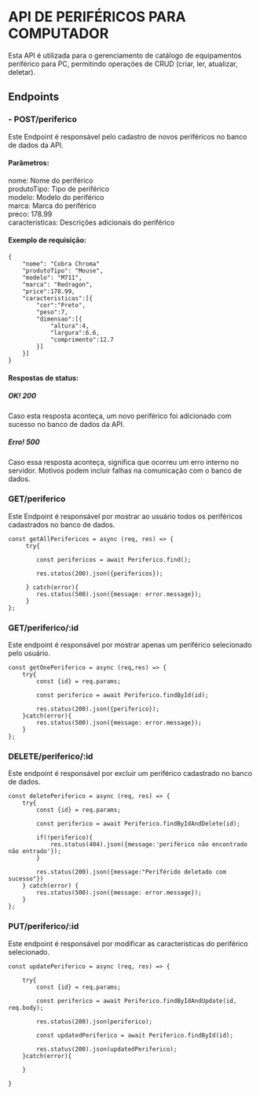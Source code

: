 # API DE PERIFÉRICOS PARA COMPUTADOR
Esta API é utilizada para o gerenciamento de catálogo de equipamentos periférico para PC, permitindo operações de CRUD (criar, ler, atualizar, deletar).

## Endpoints
### - POST/periferico
Este Endpoint é responsável pelo cadastro de novos periféricos no banco de dados da API.
#### Parâmetros:

nome: Nome do periférico <br>
produtoTipo: Tipo de periférico <br>
modelo: Modelo do periférico<br>
marca:   Marca do periférico <br>
preco: 178.99 <br>
caracteristicas: Descrições adicionais do periférico <br>	

#### Exemplo de requisição:
```
{
	"nome": "Cobra Chroma"
	"produtoTipo": "Mouse",
	"modelo": "M711",
	"marca": "Redragon",
	"price":178.99,
	"caracteristicas":[{
		"cor":"Preto",
		"peso":7,
		"dimensao":[{
			"altura":4,
			"largura":6.6,
			"comprimento":12.7
		}]
	}]
}

````
#### Respostas de status:
##### OK! 200
Caso esta resposta aconteça, um novo periférico foi adicionado com sucesso no banco de dados da API.

##### Erro! 500
Caso essa resposta aconteça, significa que ocorreu um erro interno no servidor. Motivos podem incluir falhas na comunicação com o banco de dados.


### GET/periferico
Este Endpoint é responsável por mostrar ao usuário todos os periféricos cadastrados no banco de dados.
````
const getAllPerifericos = async (req, res) => {
     try{

        const perifericos = await Periferico.find();

        res.status(200).json({perifericos});

     } catch(error){
        res.status(500).json({message: error.message});
     }
};

````
### GET/periferico/:id
Este endpoint é responsável por mostrar apenas um periférico selecionado pelo usuário.

````
const getOnePeriferico = async (req,res) => {
    try{
        const {id} = req.params;

        const periferico = await Periferico.findById(id);

        res.status(200).json({periferico});
    }catch(error){
        res.status(500).json({message: error.message});
    }
};

````
### DELETE/periferico/:id
Este endpoint é responsável por excluir um periférico cadastrado no banco de dados.

````
const deletePeriferico = async (req, res) => {
    try{
        const {id} = req.params;

        const periferico = await Periferico.findByIdAndDelete(id);

        if(!periferico){
            res.status(404).json({message:'periférico não encontrado não entrado'});
        }

        res.status(200).json({message:"Periférido deletado com sucesso"})
    } catch(error) {
        res.status(500).json({message: error.message});
    }
};

````

### PUT/periferico/:id
Este endpoint é responsável por modificar as características do periférico selecionado.


````
const updatePeriferico = async (req, res) => {

    try{
        const {id} = req.params;

        const periferico = await Periferico.findByIdAndUpdate(id, req.body);
    
        res.status(200).json(periferico);
    
        const updatedPeriferico = await Periferico.findById(id);
    
        res.status(200).json(updatedPeriferico);
    }catch(error){

    }
   
}
````












